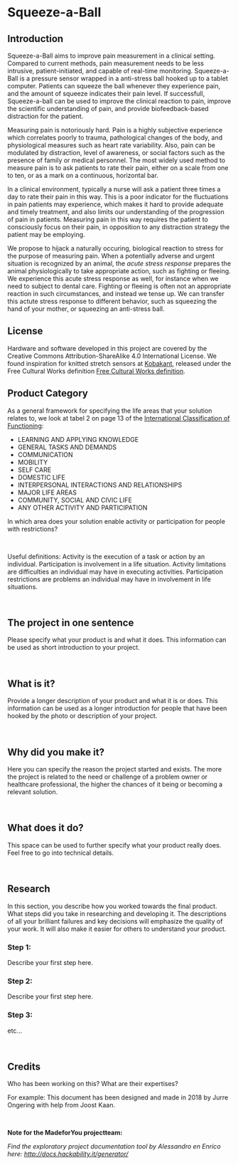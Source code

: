 # **Squeeze-a-Ball**

## Introduction

Squeeze-a-Ball aims to improve pain measurement in a clinical setting. Compared to current methods, pain measurement needs to be less intrusive, patient-initiated, and capable of real-time monitoring. Squeeze-a-Ball is a pressure sensor wrapped in a anti-stress ball hooked up to a tablet computer. Patients can squeeze the ball whenever they experience pain, and the amount of squeeze indicates their pain level. If successfull, Squeeze-a-ball can be used to improve the clinical reaction to pain, improve the scientific understanding of pain, and provide biofeedback-based distraction for the patient.

Measuring pain is notoriously hard. Pain is a highly subjective experience which correlates poorly to trauma, pathological changes of the body, and physiological measures such as heart rate variability. Also, pain can be modulated by distraction, level of awareness, or social factors such as the presence of family or medical personnel. The most widely used method to measure pain is to ask patients to rate their pain, either on a scale from one to ten, or as a mark on a continuous, horizontal bar. 

In a clinical environment, typically a nurse will ask a patient three times a day to rate their pain in this way. This is a poor indicator for the fluctuations in pain patients may experience, which makes it hard to provide adequate and timely treatment, and also limits our understanding of the progression of pain in patients. Measuring pain in this way requires the patient to consciously focus on their pain, in opposition to any distraction strategy the patient may be employing.

We propose to hijack a naturally occuring, biological reaction to stress for the purpose of measuring pain. When a potentially adverse and urgent situation is recognized by an animal, the *acute stress response* prepares the animal physiologically to take appropriate action, such as fighting or fleeing. We experience this acute stress response as well, for instance when we need to subject to dental care. Fighting or fleeing is often not an appropriate reaction in such circumstances, and instead we tense up. We can transfer this actute stress response to different behavior, such as squeezing the hand of your mother, or squeezing an anti-stress ball.


## License

Hardware and software developed in this project are covered by the Creative Commons Attribution-ShareAlike 4.0 International License. We found inspiration for knitted stretch sensors at [Kobakant](http://www.kobakant.at/DIY/?p=3175), released under the Free Cultural Works definition [Free Cultural Works definition](https://freedomdefined.org/Definition).


## Product Category

As a general framework for specifying the life areas that your solution relates to, we look at tabel 2 on page 13 of the [International Classification of Functioning](http://www.who-fic.nl/dsresource?objectid=rivmp:230329&type=org):

- LEARNING AND APPLYING KNOWLEDGE
- GENERAL TASKS AND DEMANDS
- COMMUNICATION
- MOBILITY
- SELF CARE
- DOMESTIC LIFE
- INTERPERSONAL INTERACTIONS AND RELATIONSHIPS
- MAJOR LIFE AREAS
- COMMUNITY, SOCIAL AND CIVIC LIFE
- ANY OTHER ACTIVITY AND PARTICIPATION

In which area does your solution enable activity or participation for people with restrictions?

​

Useful definitions: Activity is the execution of a task or action by an individual. Participation is involvement in a life situation. Activity limitations are difficulties an individual may have in executing activities. Participation restrictions are problems an individual may have in involvement in life situations.

​

## The project in one sentence

Please specify what your product is and what it does. This information can be used as short introduction to your project.

​

## What is it?

Provide a longer description of your product and what it is or does. This information can be used as a longer introduction for people that have been hooked by the photo or description of your project.

​

## Why did you make it?

Here you can specify the reason the project started and exists. The more the project is related to the need or challenge of a problem owner or healthcare professional, the higher the chances of it being or becoming a relevant solution.

​

## What does it do?

This space can be used to further specify what your product really does. Feel free to go into technical details.

​

## Research

In this section, you describe how you worked towards the final product. What steps did you take in researching and developing it. The descriptions of all your brilliant failures and key decisions will emphasize the quality of your work. It will also make it easier for others to understand your product.

### **Step 1:**

Describe your first step here.

### **Step 2:**

Describe your first step here.

### **Step 3:**

etc...

​

## Credits

Who has been working on this? What are their expertises?

For example: This document has been designed and made in 2018 by Jurre Ongering with help from Joost Kaan.

​

**Note for the MadeforYou projectteam:**

_Find the exploratory project documentation tool by Alessandro en Enrico here: http://docs.hackability.it/generator/_
